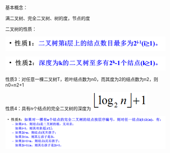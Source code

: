 基本概念：

满二叉树、完全二叉树、树的度，节点的度

二叉树的性质：

![](/assets/import7.png)

![](/assets/import8.png)

性质3：对任意一棵二叉树T，若叶结点数为n0，而其度为2的结点数为n2，则n0=n2+1

性质4：具有n个结点的完全二叉树的深度为 ![](/assets/import5.png)

![](/assets/import6.png)

